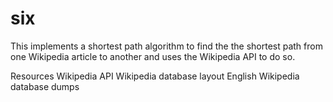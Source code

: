 # six
This implements a shortest path algorithm to find the the shortest path from one Wikipedia article to another and uses the Wikipedia API to do so. 

Resources
Wikipedia API
Wikipedia database layout
English Wikipedia database dumps
